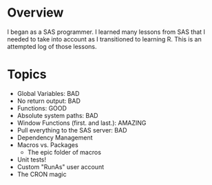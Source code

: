 # Overview

I began as a SAS programmer. I learned many lessons from SAS that I needed to
take into account as I transitioned to learning R. This is an attempted log of
those lessons.

# Topics

- Global Variables: BAD
- No return output: BAD
- Functions: GOOD
- Absolute system paths: BAD
- Window Functions (first. and last.): AMAZING
- Pull everything to the SAS server: BAD
- Dependency Management
- Macros vs. Packages
  - The epic folder of macros
- Unit tests!
- Custom "RunAs" user account
- The CRON magic

